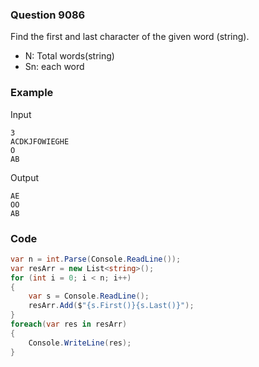 ### Question 9086
Find the first and last character of the given word (string).
- N: Total words(string)
- Sn: each word

### Example
Input
```
3
ACDKJFOWIEGHE
O
AB
```
Output
```
AE
OO
AB
```
### Code
```c#
var n = int.Parse(Console.ReadLine());
var resArr = new List<string>();
for (int i = 0; i < n; i++)
{
    var s = Console.ReadLine();
    resArr.Add($"{s.First()}{s.Last()}");
}
foreach(var res in resArr)
{
    Console.WriteLine(res);
}
```
